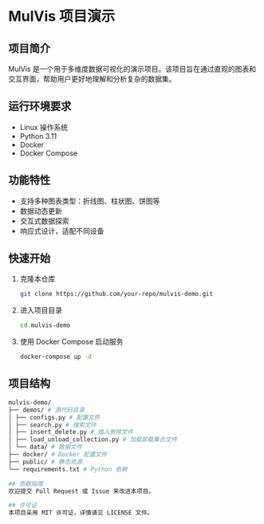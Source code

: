 # MulVis 项目演示

## 项目简介
MulVis 是一个用于多维度数据可视化的演示项目。该项目旨在通过直观的图表和交互界面，帮助用户更好地理解和分析复杂的数据集。

## 运行环境要求
- Linux 操作系统
- Python 3.11
- Docker
- Docker Compose

## 功能特性
- 支持多种图表类型：折线图、柱状图、饼图等
- 数据动态更新
- 交互式数据探索
- 响应式设计，适配不同设备

## 快速开始
1. 克隆本仓库
   ```bash
   git clone https://github.com/your-repo/mulvis-demo.git
   ```
2. 进入项目目录
   ```bash
   cd mulvis-demo
   ```
3. 使用 Docker Compose 启动服务
   ```bash
   docker-compose up -d
   ```

## 项目结构

```bash
mulvis-demo/
├── demos/ # 源代码目录
│ ├── configs.py # 配置文件
│ ├── search.py # 搜索文件
│ ├── insert_delete.py # 插入删除文件
│ ├── load_unload_collection.py # 加载卸载集合文件
│ └── data/ # 数据文件
├── docker/ # Docker 配置文件
├── public/ # 静态资源
└── requirements.txt # Python 依赖

## 贡献指南
欢迎提交 Pull Request 或 Issue 来改进本项目。

## 许可证
本项目采用 MIT 许可证，详情请见 LICENSE 文件。
